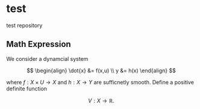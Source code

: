 # test

test repository

## Math Expression

We consider a dynamcial system

$$
\begin{align}
\dot{x} &= f(x,u) \\
y &= h(x)
\end{align}
$$

where $f:X\times U\to X$ and $h:X\to Y$ are sufficnetly smooth. Define a positive definite function
```math
\begin{equation}
V:X \to \mathbb{R}.
\end{equation}
```
